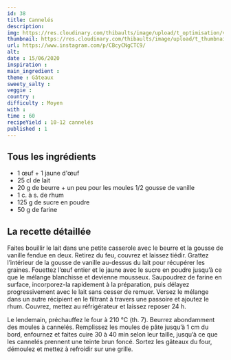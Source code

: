 ```yaml
---
id: 38
title: Cannelés
description: 
img: https://res.cloudinary.com/thibaults/image/upload/t_optimisation/v1600517450/Recipes/20200615_canneles.jpg
thumbnail: https://res.cloudinary.com/thibaults/image/upload/t_thumbnail_josie/v1600517450/Recipes/20200615_canneles.jpg
url: https://www.instagram.com/p/CBcyCNgCTC9/
alt: 
date : 15/06/2020
inspiration :
main_ingredient : 
theme : Gâteaux
sweety_salty : 
veggie : 
country :
difficulty : Moyen
with : 
time : 60
recipeYield : 10-12 cannelés
published : 1
---
```


## Tous les ingrédients
 - 1 œuf + 1 jaune d'œuf
 - 25 cl de lait
 - 20 g de beurre + un peu pour les moules 1/2 gousse de vanille
 - 1 c. à s. de rhum
 - 125 g de sucre en poudre
 - 50 g de farine

## La recette détaillée
Faites bouillir le lait dans une petite casserole avec le beurre et la gousse de vanille fendue en deux. Retirez du feu, couvrez et laissez tiédir. Grattez l’intérieur de la gousse de vanille au-dessus du lait pour récupérer les graines. Fouettez l’œuf entier et le jaune avec le sucre en poudre jusqu’à ce que le mélange blanchisse et devienne mousseux. Saupoudrez de farine en surface, incorporez-la rapidement à la préparation, puis délayez progressivement avec le lait sans cesser de remuer. Versez le mélange dans un autre récipient en le filtrant à travers une passoire et ajoutez le rhum. Couvrez, mettez au réfrigérateur et laissez reposer 24 h. 

Le lendemain, préchauffez le four à 210 °C (th. 7). Beurrez abondamment des moules à cannelés. Remplissez les moules de pâte jusqu’à 1 cm du bord, enfournez et faites cuire 30 à 40 min selon leur taille, jusqu’à ce que les cannelés prennent une teinte brun foncé. Sortez les gâteaux du four, démoulez et mettez à refroidir sur une grille.